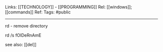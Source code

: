 Links: [[TECHNOLOGY]] - [[PROGRAMMING]]
Rel: [[windows]]; [[commands]]
Ref: 
Tags: #public 

--- 
rd - remove directory

rd /s fOlDeRnAmE

see also: [[del]]